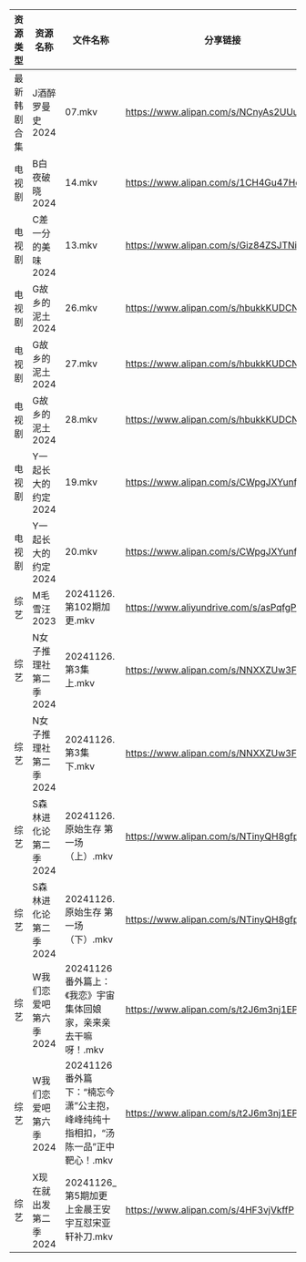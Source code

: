 | 资源类型   | 资源名称          | 文件名称                                            | 分享链接                                      | 更新时间                |
| ------ | ------------- | ----------------------------------------------- | ----------------------------------------- | ------------------- |
| 最新韩剧合集 | J酒醉罗曼史2024    | 07.mkv                                          | https://www.alipan.com/s/NCnyAs2UUuM      | 2024-11-26 00:05:55 |
| 电视剧    | B白夜破晓2024     | 14.mkv                                          | https://www.alipan.com/s/1CH4Gu47Hq3      | 2024-11-26 14:05:11 |
| 电视剧    | C差一分的美味2024   | 13.mkv                                          | https://www.alipan.com/s/Giz84ZSJTNi      | 2024-11-26 14:05:16 |
| 电视剧    | G故乡的泥土2024    | 26.mkv                                          | https://www.alipan.com/s/hbukkKUDCNQ      | 2024-11-26 14:05:26 |
| 电视剧    | G故乡的泥土2024    | 27.mkv                                          | https://www.alipan.com/s/hbukkKUDCNQ      | 2024-11-26 14:05:25 |
| 电视剧    | G故乡的泥土2024    | 28.mkv                                          | https://www.alipan.com/s/hbukkKUDCNQ      | 2024-11-26 14:05:25 |
| 电视剧    | Y一起长大的约定2024  | 19.mkv                                          | https://www.alipan.com/s/CWpgJXYunfj      | 2024-11-26 14:06:39 |
| 电视剧    | Y一起长大的约定2024  | 20.mkv                                          | https://www.alipan.com/s/CWpgJXYunfj      | 2024-11-26 14:06:39 |
| 综艺     | M毛雪汪2023      | 20241126.第102期加更.mkv                            | https://www.aliyundrive.com/s/asPqfgPRqAg | 2024-11-26 14:07:18 |
| 综艺     | N女子推理社第二季2024 | 20241126.第3集上.mkv                               | https://www.alipan.com/s/NNXXZUw3FNE      | 2024-11-26 14:07:36 |
| 综艺     | N女子推理社第二季2024 | 20241126.第3集下.mkv                               | https://www.alipan.com/s/NNXXZUw3FNE      | 2024-11-26 14:07:35 |
| 综艺     | S森林进化论第二季2024 | 20241126.原始生存 第一场（上）.mkv                        | https://www.alipan.com/s/NTinyQH8gfp      | 2024-11-26 14:07:51 |
| 综艺     | S森林进化论第二季2024 | 20241126.原始生存 第一场（下）.mkv                        | https://www.alipan.com/s/NTinyQH8gfp      | 2024-11-26 14:07:50 |
| 综艺     | W我们恋爱吧第六季2024 | 20241126番外篇上：《我恋》宇宙集体回娘家，亲来亲去干嘛呀！.mkv           | https://www.alipan.com/s/t2J6m3nj1EP      | 2024-11-26 14:07:57 |
| 综艺     | W我们恋爱吧第六季2024 | 20241126番外篇下：“楠忘今潇”公主抱，峰峰纯纯十指相扣，“汤陈一品”正中靶心！.mkv | https://www.alipan.com/s/t2J6m3nj1EP      | 2024-11-26 14:07:56 |
| 综艺     | X现在就出发第二季2024 | 20241126_第5期加更上金晨王安宇互怼宋亚轩补刀.mkv                 | https://www.alipan.com/s/4HF3vjVkffP      | 2024-11-26 14:08:12 |
